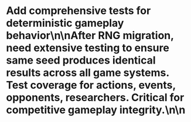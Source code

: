 # Add comprehensive tests for deterministic gameplay behavior\n\nAfter RNG migration, need extensive testing to ensure same seed produces identical results across all game systems. Test coverage for actions, events, opponents, researchers. Critical for competitive gameplay integrity.\n\n<!-- GitHub Issue #277 -->